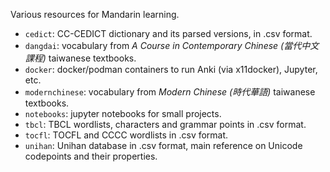 Various resources for Mandarin learning.

- `cedict`: CC-CEDICT dictionary and its parsed versions, in .csv format.
- `dangdai`: vocabulary from *A Course in Contemporary Chinese (當代中文課程)* taiwanese textbooks.
- `docker`: docker/podman containers to run Anki (via x11docker), Jupyter, etc.
- `modernchinese`: vocabulary from *Modern Chinese (時代華語)* taiwanese textbooks.
- `notebooks`: jupyter notebooks for small projects.
- `tbcl`: TBCL wordlists, characters and grammar points in .csv format.
- `tocfl`: TOCFL and CCCC wordlists in .csv format.
- `unihan`: Unihan database in .csv format, main reference on Unicode codepoints and their properties.
